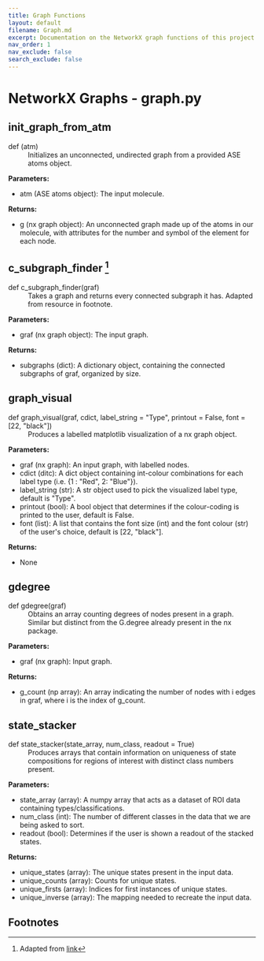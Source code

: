 ```yaml
---
title: Graph Functions
layout: default
filename: Graph.md
excerpt: Documentation on the NetworkX graph functions of this project.
nav_order: 1
nav_exclude: false
search_exclude: false
---
```


# NetworkX Graphs - graph.py

## init_graph_from_atm
<dl>
<dt>def (atm)</dt>
<dd> 
Initializes an unconnected, undirected graph from a provided ASE atoms object.
</dd>
</dl>

  **Parameters:**
  * atm (ASE atoms object): The input molecule.
    
  **Returns:**
  * g (nx graph object): An unconnected graph made up of the atoms in our molecule, with attributes for the number and symbol of the element for each node.

## c_subgraph_finder [^1]
<dl>
<dt>def c_subgraph_finder(graf)</dt>
<dd> 
Takes a graph and returns every connected subgraph it has. Adapted from resource in footnote.
</dd>
</dl>

  **Parameters:**
  * graf (nx graph object): The input graph.
  
  **Returns:**
  * subgraphs (dict): A dictionary object, containing the connected subgraphs of graf, organized by size.

## graph_visual
<dl>
<dt>def graph_visual(graf, cdict, label_string = "Type", printout = False, font = [22, "black"])</dt>
<dd> 
Produces a labelled matplotlib visualization of a nx graph object.
</dd>
</dl>

  **Parameters:**
  * graf (nx graph): An input graph, with labelled nodes.
  * cdict (ditc): A dict object containing int-colour combinations for each label type (i.e. {1 : "Red", 2: "Blue"}).
  * label_string (str): A str object used to pick the visualized label type, default is "Type".
  * printout (bool): A bool object that determines if the colour-coding is printed to the user, default is False.
  * font (list): A list that contains the font size (int) and the font colour (str) of the user's choice, default is [22, "black"].
  
  **Returns:**
  * None

## gdegree
<dl>
<dt>def gdegree(graf)</dt>
<dd> 
Obtains an array counting degrees of nodes present in a graph. Similar but distinct from the G.degree already present in the nx package.
</dd>
</dl>

  **Parameters:**
  * graf (nx graph): Input graph.
  
  **Returns:**
  * g_count (np array): An array indicating the number of nodes with i edges in graf, where i is the index of g_count.

## state_stacker
<dl>
<dt>def state_stacker(state_array, num_class, readout = True)</dt>
<dd> 
Produces arrays that contain information on uniqueness of state compositions for regions of interest with distinct class numbers present.
</dd>
</dl>

  **Parameters:**
  * state_array (array): A numpy array that acts as a dataset of ROI data containing types/classifications.
  * num_class (int): The number of different classes in the data that we are being asked to sort.
  * readout (bool): Determines if the user is shown a readout of the stacked states.
  
  **Returns:**
  * unique_states (array): The unique states present in the input data.
  * unique_counts (array): Counts for unique states.
  * unique_firsts (array): Indices for first instances of unique states.
  * unique_inverse (array): The mapping needed to recreate the input data.

## Footnotes
[^1]: Adapted from [link](https://stackoverflow.com/questions/54440779/how-to-find-all-connected-subgraph-of-a-graph-in-networkx)
